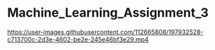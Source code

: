 # Machine_Learning_Assignment_3

https://user-images.githubusercontent.com/112665808/197932528-c713700c-2d3e-4602-be2e-245e46bf3e29.mp4

